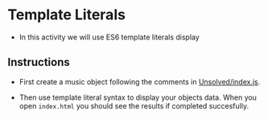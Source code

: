 # Template Literals

- In this activity we will use ES6 template literals display

## Instructions

- First create a music object following the comments in [Unsolved/index.js](Unsolved/index.js).

- Then use template literal syntax to display your objects data. When you open `index.html` you should see the results if completed succesfully.
